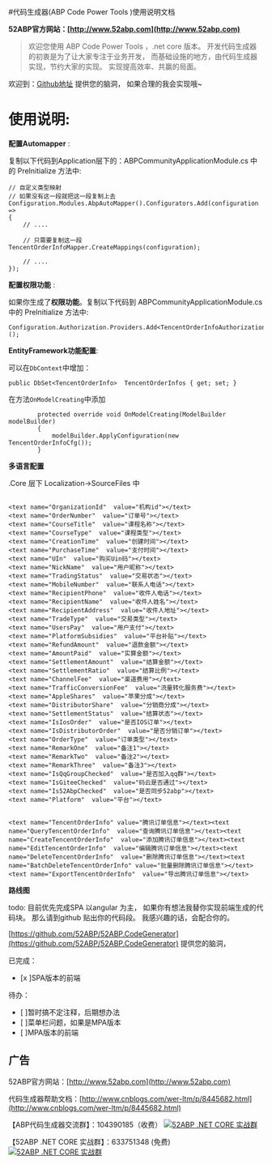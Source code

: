 
#代码生成器(ABP Code Power Tools )使用说明文档

**52ABP官方网站：[http://www.52abp.com](http://www.52abp.com)**

>欢迎您使用 ABP Code Power Tools ，.net core 版本。
开发代码生成器的初衷是为了让大家专注于业务开发，
而基础设施的地方，由代码生成器实现，节约大家的实现。
实现提高效率、共赢的局面。

欢迎到：[Github地址](https://github.com/52ABP/52ABP.CodeGenerator) 提供您的脑洞，
如果合理的我会实现哦~

# 使用说明:

**配置Automapper** :

复制以下代码到Application层下的：ABPCommunityApplicationModule.cs
中的 PreInitialize 方法中:

```
// 自定义类型映射
// 如果没有这一段就把这一段复制上去
Configuration.Modules.AbpAutoMapper().Configurators.Add(configuration =>
{
    // ....

    // 只需要复制这一段
TencentOrderInfoMapper.CreateMappings(configuration);

    // ....
});

```

**配置权限功能**  :

如果你生成了**权限功能**。复制以下代码到 ABPCommunityApplicationModule.cs
中的 PreInitialize 方法中:

```
Configuration.Authorization.Providers.Add<TencentOrderInfoAuthorizationProvider>();

```

**EntityFramework功能配置**:

可以在```DbContext```中增加：

 ```
public DbSet<TencentOrderInfo>  TencentOrderInfos { get; set; }

 ```

在方法```OnModelCreating```中添加

```
        protected override void OnModelCreating(ModelBuilder modelBuilder)
        {
            modelBuilder.ApplyConfiguration(new TencentOrderInfoCfg());
        }

```


**多语言配置**  

.Core 层下 Localization->SourceFiles 中

```

<text name="OrganizationId"  value="机构id"></text>
<text name="OrderNumber"  value="订单号"></text>
<text name="CourseTitle"  value="课程名称"></text>
<text name="CourseType"  value="课程类型"></text>
<text name="CreationTime"  value="创建时间"></text>
<text name="PurchaseTime"  value="支付时间"></text>
<text name="UIn"  value="购买Uin码"></text>
<text name="NickName"  value="用户昵称"></text>
<text name="TradingStatus"  value="交易状态"></text>
<text name="MobileNumber"  value="联系人电话"></text>
<text name="RecipientPhone"  value="收件人电话"></text>
<text name="RecipientName"  value="收件人姓名"></text>
<text name="RecipientAddress"  value="收件人地址"></text>
<text name="TradeType"  value="交易类型"></text>
<text name="UsersPay"  value="用户支付"></text>
<text name="PlatformSubsidies"  value="平台补贴"></text>
<text name="RefundAmount"  value="退款金额"></text>
<text name="AmountPaid"  value="实算金额"></text>
<text name="SettlementAmount"  value="结算金额"></text>
<text name="SettlementRatio"  value="结算比例"></text>
<text name="ChannelFee"  value="渠道费用"></text>
<text name="TrafficConversionFee"  value="流量转化服务费"></text>
<text name="AppleShares"  value="苹果分成"></text>
<text name="DistributorShare"  value="分销商分成"></text>
<text name="SettlementStatus"  value="结算状态"></text>
<text name="IsIosOrder"  value="是否IOS订单"></text>
<text name="IsDistributorOrder"  value="是否分销订单"></text>
<text name="OrderType"  value="订单类型"></text>
<text name="RemarkOne"  value="备注1"></text>
<text name="RemarkTwo"  value="备注2"></text>
<text name="RemarkThree"  value="备注3"></text>
<text name="IsQqGroupChecked"  value="是否加入qq群"></text>
<text name="IsGiteeChecked"  value="码云是否通过"></text>
<text name="Is52AbpChecked"  value="是否同步52abp"></text>
<text name="Platform"  value="平台"></text>


<text name="TencentOrderInfo" value="腾讯订单信息"></text><text name="QueryTencentOrderInfo"  value="查询腾讯订单信息"></text><text name="CreateTencentOrderInfo"  value="添加腾讯订单信息"></text><text name="EditTencentOrderInfo"  value="编辑腾讯订单信息"></text><text name="DeleteTencentOrderInfo"  value="删除腾讯订单信息"></text><text name="BatchDeleteTencentOrderInfo" value="批量删除腾讯订单信息"></text><text name="ExportTencentOrderInfo"  value="导出腾讯订单信息"></text>                             

```




 **路线图**

todo: 目前优先完成SPA 以angular 为主，
如果你有想法我替你实现前端生成的代码块。
那么请到github 贴出你的代码段。
我感兴趣的话，会配合你的。

[https://github.com/52ABP/52ABP.CodeGenerator](https://github.com/52ABP/52ABP.CodeGenerator) 提供您的脑洞，

已完成：
- [x ]SPA版本的前端

待办：
- [ ]暂时搞不定注释，后期想办法
- [ ]菜单栏问题，如果是MPA版本
- [ ]MPA版本的前端
## 广告

52ABP官方网站：[http://www.52abp.com](http://www.52abp.com)

代码生成器帮助文档：[http://www.cnblogs.com/wer-ltm/p/8445682.html](http://www.cnblogs.com/wer-ltm/p/8445682.html)

【ABP代码生成器交流群】：104390185（收费）
[![52ABP .NET CORE 实战群](http://pub.idqqimg.com/wpa/images/group.png)](http://shang.qq.com/wpa/qunwpa?idkey=3f301fa3101d3201c391aba77803b523fcc53e59d0c68e6eeb9a79336c366d92)

【52ABP .NET CORE 实战群】：633751348 (免费)
[![52ABP .NET CORE 实战群](http://pub.idqqimg.com/wpa/images/group.png)](https://jq.qq.com/?_wv=1027&k=5pWtBvu)
